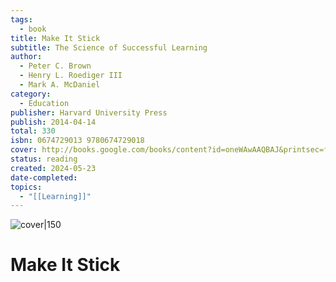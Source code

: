 ```yaml
---
tags:
  - book
title: Make It Stick
subtitle: The Science of Successful Learning
author:
  - Peter C. Brown
  - Henry L. Roediger III
  - Mark A. McDaniel
category:
  - Education
publisher: Harvard University Press
publish: 2014-04-14
total: 330
isbn: 0674729013 9780674729018
cover: http://books.google.com/books/content?id=oneWAwAAQBAJ&printsec=frontcover&img=1&zoom=1&edge=curl&source=gbs_api
status: reading
created: 2024-05-23
date-completed: 
topics:
  - "[[Learning]]"
---
```


![cover|150](http://books.google.com/books/content?id=oneWAwAAQBAJ&printsec=frontcover&img=1&zoom=1&edge=curl&source=gbs_api)
# Make It Stick
